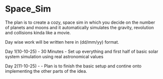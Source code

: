 # Space_Sim

The plan is to create a cozy, space sim in which you decide on the number of planets and moons and it automatically simulates the gravity, revolution and collisions kinda like a movie.

Day wise work will be written here in (dd/mm/yy) format.

Day 1(10-10-25) - 30 Minutes - Set up everything and first half of basic solar system simulation using real astronomical values

Day 2(11-10-25) - - Plan is to finish the basic setup and contine onto implementing the other parts of the idea.